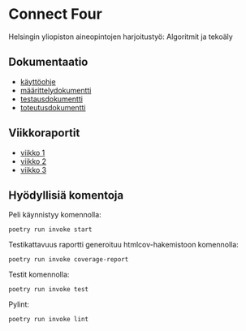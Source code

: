 # Connect Four

Helsingin yliopiston aineopintojen harjoitustyö: Algoritmit ja tekoäly

## Dokumentaatio
- [käyttöohje](dokumentaatio/kayttoohje.md)
- [määrittelydokumentti](dokumentaatio/maarittelydokumentti.md)
- [testausdokumentti](dokumentaatio/testausdokumentti.md)
- [toteutusdokumentti](dokumentaatio/toteutusdokumentti.md)

## Viikkoraportit
- [viikko 1](dokumentaatio/viikkoraportti-1.md)
- [viikko 2](dokumentaatio/viikkoraportti-2.md)
- [viikko 3](dokumentaatio/viikkoraportti-3.md)

## Hyödyllisiä komentoja
Peli käynnistyy komennolla:
```
poetry run invoke start
```
Testikattavuus raportti generoituu htmlcov-hakemistoon komennolla:
```
poetry run invoke coverage-report
```
Testit komennolla:
```
poetry run invoke test
```
Pylint:
```
poetry run invoke lint
```
